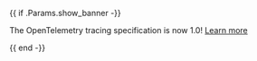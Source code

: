 {{ if .Params.show_banner -}}
<div class="o-banner">

The OpenTelemetry tracing specification is now 1.0!
[Learn more][]

[Learn more]: https://medium.com/opentelemetry/opentelemetry-specification-v1-0-0-tracing-edition-72dd08936978

</div>
{{ end -}}
